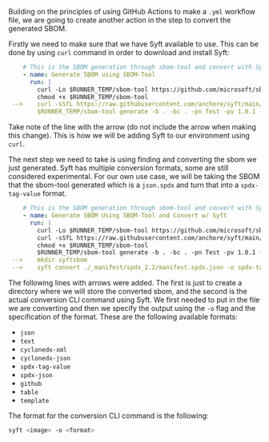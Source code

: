 Building on the principles of using GitHub Actions to make a ```.yml``` workflow file, we are going to create another action in the step to convert the generated SBOM.

Firstly we need to make sure that we have Syft available to use. This can be done by using ```curl``` command in order to download and install Syft:

```yml
    # This is the SBOM generation through sbom-tool and convert with Syft
    - name: Generate SBOM using SBOM-Tool
      run: |
        curl -Lo $RUNNER_TEMP/sbom-tool https://github.com/microsoft/sbom-tool/releases/latest/download/sbom-tool-linux-x64
        chmod +x $RUNNER_TEMP/sbom-tool
 -->    curl -sSfL https://raw.githubusercontent.com/anchore/syft/main/install.sh | sh -s -- -b /usr/local/bin
        $RUNNER_TEMP/sbom-tool generate -b . -bc . -pn Test -pv 1.0.1 -ps Elijah_Nunez -nsb http://workflowtest/ -v Verbose
```

Take note of the line with the arrow (do not include the arrow when making this change). This is how we will be adding Syft to our environment using ```curl```.

The next step we need to take is using finding and converting the sbom we just generated. Syft has multiple conversion formats, some are still considered experimental. For our own use case, we will be taking the SBOM that the sbom-tool generated which is a ```json.spdx``` and turn that into a ```spdx-tag-value``` format.

```yml
    # This is the SBOM generation through sbom-tool and convert with Syft
    - name: Generate SBOM Using SBOM-Tool and Convert w/ Syft
      run: |
        curl -Lo $RUNNER_TEMP/sbom-tool https://github.com/microsoft/sbom-tool/releases/latest/download/sbom-tool-linux-x64
        curl -sSfL https://raw.githubusercontent.com/anchore/syft/main/install.sh | sh -s -- -b /usr/local/bin
        chmod +x $RUNNER_TEMP/sbom-tool
        $RUNNER_TEMP/sbom-tool generate -b . -bc . -pn Test -pv 1.0.1 -ps Elijah_Nunez -nsb http://workflowtest/ -v Verbose
 -->    mkdir syftsbom
 -->    syft convert ./_manifest/spdx_2.2/manifest.spdx.json -o spdx-tag-value=./syftsbom/sbom.cdx.json
```

The following lines with arrows were added. The first is just to create a directory where we will store the converted sbom, and the second is the actual conversion CLI command using Syft. We first needed to put in the file we are converting and then we specify the output using the ```-o``` flag and the specification of the format. These are the following available formats:
- ```json```
- ```text```
- ```cyclonedx-xml```
- ```cyclonedx-json```
- ```spdx-tag-value```
- ```spdx-json```
- ```github```
- ```table```
- ```template```

The format for the conversion CLI command is the following:

```bash
syft <image> -o <format>

```

